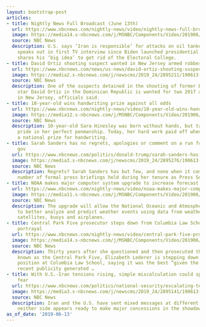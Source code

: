 ```yaml
---
layout: bootstrap-post
articles:
- title: Nightly News Full Broadcast (June 13th)
  url: https://www.nbcnews.com/nightly-news/video/nightly-news-full-broadcast-june-13th-61884997956
  image: https://media14.s-nbcnews.com/j/MSNBC/Components/Video/201906/nn_ksi_oil_tankers_attacked_190613_1920x1080.nbcnews-fp-1200-630.jpg
  source: NBC News
  description: U.S. says ‘Iran is responsible’ for attacks on oil tankers, Anita Hill
    speaks out in first TV interview since Biden launched presidential bid, Pete Buttigieg
    shares his ‘big idea’ to get rid of the Electoral College.
- title: David Ortiz shooting suspect wanted in New Jersey armed robberies
  url: https://www.nbcnews.com/news/us-news/david-ortiz-shooting-suspect-wanted-n-j-armed-robberies-n1017436
  image: https://media2.s-nbcnews.com/j/newscms/2019_24/2895211/190613-2x1-rolfi-ferreira-cruz-ew-553p_77488154856d8bc3271a2fd87b161b31.nbcnews-fp-1200-630.jpg
  source: NBC News
  description: One of the suspects detained in the shooting of former Boston Red Sox
    star David Ortiz in the Dominican Republic is wanted for two 2017 armed robberies
    in New Jersey, officials said.
- title: 10-year-old wins handwriting prize against all odds
  url: https://www.nbcnews.com/nightly-news/video/10-year-old-wins-handwriting-prize-against-all-odds-61882437768
  image: https://media12.s-nbcnews.com/j/MSNBC/Components/Video/201906/closer_thumb.nbcnews-fp-1200-630.jpg
  source: NBC News
  description: 10-year-old Sara Hinesley was born without hands, but takes a lot of
    pride in her perfect penmanship. Today, her hard work paid off when she was awarded
    a national prize for handwriting.
- title: Sarah Sanders has no regrets, apologies or comment on a run for Arkansas
    gov
  url: https://www.nbcnews.com/politics/donald-trump/sarah-sanders-has-no-regrets-apologies-or-comment-run-arkansas-n1017446
  image: https://media3.s-nbcnews.com/j/newscms/2019_24/2895276/190613-sarah-sanders-ew-630p_6d79f72dcc1a14e25b30289bdca982e3.nbcnews-fp-1200-630.jpg
  source: NBC News
  description: Regrets? Sarah Sanders has but few, and none when it comes to the ever-dwindling
    number of formal press briefings held during her tenure as Press Secretary.
- title: NOAA makes major computer system upgrade to increase forecast accuracy
  url: https://www.nbcnews.com/nightly-news/video/noaa-makes-major-computer-system-upgrade-to-increase-forecast-accuracy-61881413938
  image: https://media11.s-nbcnews.com/j/MSNBC/Components/Video/201906/kerry_sanders_thumb.nbcnews-fp-1200-630.jpg
  source: NBC News
  description: The upgrade will allow the National Oceanic and Atmospheric Administration
    to better analyze and predict weather events using data from weather balloons,
    satellites, buoys and airplanes.
- title: Central Park Five prosecutor steps down from Columbia Law School after Netflix
    portrayal
  url: https://www.nbcnews.com/nightly-news/video/central-park-five-prosecutor-steps-down-from-columbia-law-school-after-netflix-portrayal-61880389998
  image: https://media14.s-nbcnews.com/j/MSNBC/Components/Video/201906/nn_ksn_central_park_5_prosecutor_leaves_columbia_190613_1920x1080.nbcnews-fp-1200-630.jpg
  source: NBC News
  description: Thirty years after she questioned and then prosecuted the young men
    known as the Central Park Five, Elizabeth Lederer is stepping down from a teaching
    position at Columbia Law School, saying it was the best “given the nature of the
    recent publicity generated …
- title: With U.S.-Iran tensions rising, simple miscalculation could spur war, experts
    fear
  url: https://www.nbcnews.com/politics/national-security/escalating-tensions-put-u-s-iran-collision-course-experts-fear-n1017421
  image: https://media3.s-nbcnews.com/j/newscms/2019_24/2895141/190613-donald-trump-ew-501p_aa6b0501deabc71be9fff9203377b35f.nbcnews-fp-1200-630.jpg
  source: NBC News
  description: Iran and the U.S. have sent mixed messages at different moments, but
    neither side appears ready to make major concessions in the showdown.
as_of_date: '2019-06-13'
---
```


